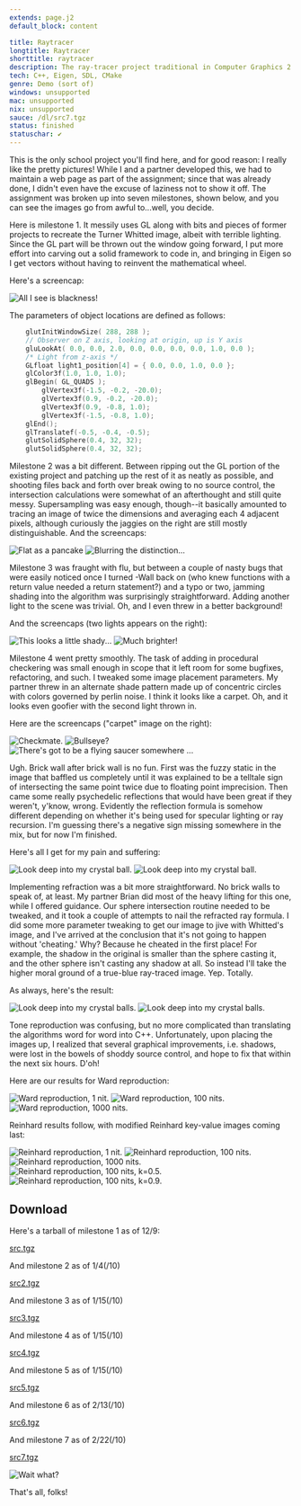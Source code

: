 ```yaml
---
extends: page.j2
default_block: content

title: Raytracer
longtitle: Raytracer
shorttitle: raytracer
description: The ray-tracer project traditional in Computer Graphics 2
tech: C++, Eigen, SDL, CMake
genre: Demo (sort of)
windows: unsupported
mac: unsupported
nix: unsupported
sauce: /dl/src7.tgz
status: finished
statuschar: ✔
--- 
```


This is the only school project you'll find here, and for good reason: I really like the pretty pictures! While I and a partner developed this, we had to maintain a web page as part of the assignment; since that was already done, I didn't even have the excuse of laziness not to show it off. The assignment was broken up into seven milestones, shown below, and you can see the images go from awful to...well, you decide.

Here is milestone 1. It messily uses GL along with bits and pieces of former projects to recreate the Turner Whitted image, albeit with terrible lighting. Since the GL part will be thrown out the window going forward, I put more effort into carving out a solid framework to code in, and bringing in Eigen so I get vectors without having to reinvent the mathematical wheel.

Here's a screencap:

![All I see is blackness!](/assets/images/raytracer/m1.png)

The parameters of object locations are defined as follows:

```c
    glutInitWindowSize( 288, 288 );
    // Observer on Z axis, looking at origin, up is Y axis 
    gluLookAt( 0.0, 0.0, 2.0, 0.0, 0.0, 0.0, 0.0, 1.0, 0.0 );
    /* Light from z-axis */
    GLfloat light1_position[4] = { 0.0, 0.0, 1.0, 0.0 };
    glColor3f(1.0, 1.0, 1.0);
    glBegin( GL_QUADS );
        glVertex3f(-1.5, -0.2, -20.0);
        glVertex3f(0.9, -0.2, -20.0);
        glVertex3f(0.9, -0.8, 1.0);
        glVertex3f(-1.5, -0.8, 1.0);
    glEnd();
    glTranslatef(-0.5, -0.4, -0.5);
    glutSolidSphere(0.4, 32, 32);
    glutSolidSphere(0.4, 32, 32);
```

Milestone 2 was a bit different. Between ripping out the GL portion of the existing project and patching up the rest of it as neatly as possible, and shooting files back and forth over break owing to no source control, the intersection calculations were somewhat of an afterthought and still quite messy. Supersampling was easy enough, though--it basically amounted to tracing an image of twice the dimensions and averaging each 4 adjacent pixels, although curiously the jaggies on the right are still mostly distinguishable.
And the screencaps:

![Flat as a pancake](/assets/images/raytracer/m2.png)
![Blurring the distinction...](/assets/images/raytracer/m2-ss.png)

Milestone 3 was fraught with flu, but between a couple of nasty bugs that were easily noticed once I turned -Wall back on (who knew functions with a return value needed a return statement?) and a typo or two, jamming shading into the algorithm was surprisingly straightforward. Adding another light to the scene was trivial. Oh, and I even threw in a better background!

And the screencaps (two lights appears on the right):

![This looks a little shady...](/assets/images/raytracer/m3.png)
![Much brighter!](/assets/images/raytracer/m3-ml.png)

Milestone 4 went pretty smoothly. The task of adding in procedural checkering was small enough in scope that it left room for some bugfixes, refactoring, and such. I tweaked some image placement parameters. My partner threw in an alternate shade pattern made up of concentric circles with colors governed by perlin noise. I think it looks like a carpet. Oh, and it looks even goofier with the second light thrown in.

Here are the screencaps ("carpet" image on the right):

![Checkmate.](/assets/images/raytracer/m4.bmp)
![Bullseye?](/assets/images/raytracer/m4-carpet.bmp)
![There's got to be a flying saucer somewhere ...](/assets/images/raytracer/m4-supergoofy.bmp)

Ugh. Brick wall after brick wall is no fun. First was the fuzzy static in the image that baffled us completely until it was explained to be a telltale sign of intersecting the same point twice due to floating point imprecision. Then came some really psychedelic reflections that would have been great if they weren't, y'know, wrong. Evidently the reflection formula is somehow different depending on whether it's being used for specular lighting or ray recursion. I'm guessing there's a negative sign missing somewhere in the mix, but for now I'm finished.

Here's all I get for my pain and suffering:

![Look deep into my crystal ball.](/assets/images/raytracer/m5.bmp)
![Look deep into my crystal ball.](/assets/images/raytracer/m5.bmp)

Implementing refraction was a bit more straightforward. No brick walls to speak of, at least. My partner Brian did most of the heavy lifting for this one, while I offered guidance. Our sphere intersection routine needed to be tweaked, and it took a couple of attempts to nail the refracted ray formula. I did some more parameter tweaking to get our image to jive with Whitted's image, and I've arrived at the conclusion that it's not going to happen without 'cheating.' Why? Because he cheated in the first place! For example, the shadow in the original is smaller than the sphere casting it, and the other sphere isn't casting any shadow at all. So instead I'll take the higher moral ground of a true-blue ray-traced image. Yep. Totally.

As always, here's the result:

![Look deep into my crystal balls.](/assets/images/raytracer/m6.png)
![Look deep into my crystal balls.](/assets/images/raytracer/m6.png)

Tone reproduction was confusing, but no more complicated than translating the algorithms word for word into C++. Unfortunately, upon placing the images up, I realized that several graphical improvements, i.e. shadows, were lost in the bowels of shoddy source control, and hope to fix that within the next six hours. D'oh!

Here are our results for Ward reproduction: 

![Ward reproduction, 1 nit.](/assets/images/raytracer/w1.bmp)
![Ward reproduction, 100 nits.](/assets/images/raytracer/w100.bmp)
![Ward reproduction, 1000 nits.](/assets/images/raytracer/w1000.bmp)

Reinhard results follow, with modified Reinhard key-value images coming last:

![Reinhard reproduction, 1 nit.](/assets/images/raytracer/r1.bmp)
![Reinhard reproduction, 100 nits.](/assets/images/raytracer/r100.bmp)
![Reinhard reproduction, 1000 nits.](/assets/images/raytracer/r1000.bmp)
![Reinhard reproduction, 100 nits, k=0.5.](/assets/images/raytracer/r100-k0.5.bmp)
![Reinhard reproduction, 100 nits, k=0.9.](/assets/images/raytracer/r100-k0.9.bmp)

## Download 

Here's a tarball of milestone 1 as of 12/9: 

[src.tgz](/dl/src.tgz)

And milestone 2 as of 1/4(/10)

[src2.tgz](/dl/src2.tgz)

And milestone 3 as of 1/15(/10)

[src3.tgz](/dl/src3.tgz)

And milestone 4 as of 1/15(/10)

[src4.tgz](/dl/src4.tgz)

And milestone 5 as of 1/15(/10)

[src5.tgz](/dl/src5.tgz)

And milestone 6 as of 2/13(/10)

[src6.tgz](/dl/src6.tgz)

And milestone 7 as of 2/22(/10)

[src7.tgz](/dl/src7.tgz)

![Wait what?](/assets/images/raytracer/wtf.png)

That's all, folks!


